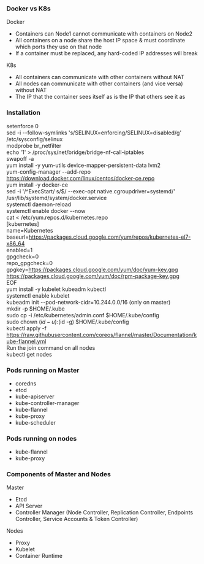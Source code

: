 ### Docker vs K8s  
Docker  
- Containers can Node1 cannot communicate with containers on Node2
- All containers on a node share the host IP space & must coordinate which ports they use on that node  
- If a container must be replaced, any hard-coded IP addresses will break  
 
K8s  
- All containers can communicate with other containers without NAT   
- All nodes can communicate with other containers (and vice versa) without NAT   
- The IP that the container sees itself as is the IP that others see it as   

### Installation 
setenforce 0  
sed -i --follow-symlinks 's/SELINUX=enforcing/SELINUX=disabled/g' /etc/sysconfig/selinux  
modprobe br_netfilter  
echo '1' > /proc/sys/net/bridge/bridge-nf-call-iptables  
swapoff -a  
yum install -y yum-utils device-mapper-persistent-data lvm2  
yum-config-manager --add-repo https://download.docker.com/linux/centos/docker-ce.repo  
yum install -y docker-ce  
sed -i '/^ExecStart/ s/$/ --exec-opt native.cgroupdriver=systemd/' /usr/lib/systemd/system/docker.service   
systemctl daemon-reload  
systemctl enable docker --now  
cat <<EOF > /etc/yum.repos.d/kubernetes.repo  
[kubernetes]  
name=Kubernetes  
baseurl=https://packages.cloud.google.com/yum/repos/kubernetes-el7-x86_64  
enabled=1  
gpgcheck=0  
repo_gpgcheck=0  
gpgkey=https://packages.cloud.google.com/yum/doc/yum-key.gpg  
   https://packages.cloud.google.com/yum/doc/rpm-package-key.gpg  
EOF  
yum install -y kubelet kubeadm kubectl  
systemctl enable kubelet  
kubeadm init --pod-network-cidr=10.244.0.0/16 (only on master)  
mkdir -p $HOME/.kube  
sudo cp -i /etc/kubernetes/admin.conf $HOME/.kube/config  
sudo chown $(id -u):$(id -g) $HOME/.kube/config  
kubectl apply -f https://raw.githubusercontent.com/coreos/flannel/master/Documentation/kube-flannel.yml  
Run the join command on all nodes  
kubectl get nodes  
 
### Pods running on Master 
- coredns
- etcd
- kube-apiserver
- kube-controller-manager 
- kube-flannel 
- kube-proxy 
- kube-scheduler 

### Pods running on nodes 
- kube-flannel 
- kube-proxy

### Components of Master and Nodes 
Master 
- Etcd 
- API Server 
- Controller Manager (Node Controller, Replication Controller, Endpoints Controller, Service Accounts & Token Controller)  

Nodes
- Proxy 
- Kubelet 
- Container Runtime 

